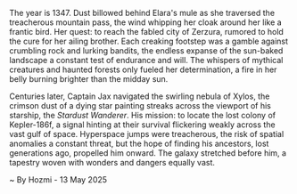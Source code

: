 
The year is 1347.  Dust billowed behind Elara's mule as she traversed the treacherous mountain pass, the wind whipping her cloak around her like a frantic bird.  Her quest: to reach the fabled city of Zerzura, rumored to hold the cure for her ailing brother.  Each creaking footstep was a gamble against crumbling rock and lurking bandits, the endless expanse of the sun-baked landscape a constant test of endurance and will.  The whispers of mythical creatures and haunted forests only fueled her determination, a fire in her belly burning brighter than the midday sun.

Centuries later, Captain Jax navigated the swirling nebula of Xylos, the crimson dust of a dying star painting streaks across the viewport of his starship, the *Stardust Wanderer*.  His mission: to locate the lost colony of Kepler-186f, a signal hinting at their survival flickering weakly across the vast gulf of space.  Hyperspace jumps were treacherous, the risk of spatial anomalies a constant threat, but the hope of finding his ancestors, lost generations ago, propelled him onward.  The galaxy stretched before him, a tapestry woven with wonders and dangers equally vast.

~ By Hozmi - 13 May 2025
